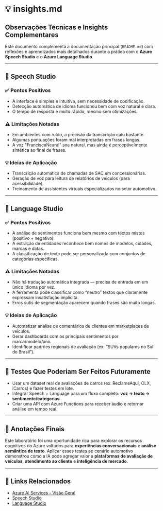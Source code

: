 # 💡 insights.md  
## Observações Técnicas e Insights Complementares  

Este documento complementa a documentação principal (`README.md`) com reflexões e aprendizados mais detalhados durante a prática com o **Azure Speech Studio** e o **Azure Language Studio**.

---

## 🧠 Speech Studio

### ✅ Pontos Positivos

- A interface é simples e intuitiva, sem necessidade de codificação.
- Detecção automática de idioma funcionou bem com voz natural e clara.
- O tempo de resposta é muito rápido, mesmo sem otimizações.

### ⚠️ Limitações Notadas

- Em ambientes com ruído, a precisão da transcrição caiu bastante.
- Algumas pontuações foram mal interpretadas em frases longas.
- A voz "FranciscaNeural" soa natural, mas ainda é perceptivelmente sintética ao final de frases.

### 💡 Ideias de Aplicação

- Transcrição automática de chamadas de SAC em concessionárias.
- Geração de voz para leitura de relatórios de veículos (para acessibilidade).
- Treinamento de assistentes virtuais especializados no setor automotivo.

---

## 🧾 Language Studio

### ✅ Pontos Positivos

- A análise de sentimentos funciona bem mesmo com textos mistos (positivo + negativo).
- A extração de entidades reconhece bem nomes de modelos, cidades, marcas e datas.
- A classificação de texto pode ser personalizada com conjuntos de categorias específicas.

### ⚠️ Limitações Notadas

- Não há tradução automática integrada — precisa de entrada em um único idioma por vez.
- A ferramenta pode classificar como “neutro” textos que claramente expressam insatisfação implícita.
- Erros sutis de segmentação aparecem quando frases são muito longas.

### 💡 Ideias de Aplicação

- Automatizar análise de comentários de clientes em marketplaces de veículos.
- Gerar dashboards com os principais sentimentos por marca/modelo/ano.
- Identificar padrões regionais de avaliação (ex: “SUVs populares no Sul do Brasil”).

---

## 🧪 Testes Que Poderiam Ser Feitos Futuramente

- Usar um dataset real de avaliações de carros (ex: ReclameAqui, OLX, iCarros) e fazer testes em lote.
- Integrar Speech + Language para um fluxo completo: **voz → texto → sentimento/categorias**.
- Criar uma API com Azure Functions para receber áudio e retornar análise em tempo real.

---

## 📝 Anotações Finais

Este laboratório foi uma oportunidade rica para explorar os recursos cognitivos do Azure voltados para **experiências conversacionais** e **análise semântica de texto**. Aplicar esses testes ao cenário automotivo demonstrou como a IA pode agregar valor a **plataformas de avaliação de veículos**, **atendimento ao cliente** e **inteligência de mercado**.

---

## 🔗 Links Relacionados

- [Azure AI Services - Visão Geral](https://azure.microsoft.com/pt-br/products/ai-services/)
- [Speech Studio](https://speech.microsoft.com)
- [Language Studio](https://language.azure.com)

